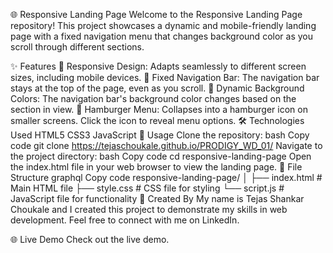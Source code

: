 🌐 Responsive Landing Page
Welcome to the Responsive Landing Page repository! This project showcases a dynamic and mobile-friendly landing page with a fixed navigation menu that changes background color as you scroll through different sections.

✨ Features
📱 Responsive Design: Adapts seamlessly to different screen sizes, including mobile devices.
📌 Fixed Navigation Bar: The navigation bar stays at the top of the page, even as you scroll.
🎨 Dynamic Background Colors: The navigation bar's background color changes based on the section in view.
🍔 Hamburger Menu: Collapses into a hamburger icon on smaller screens. Click the icon to reveal menu options.
🛠️ Technologies Used
HTML5
CSS3
JavaScript
🚀 Usage
Clone the repository:
bash
Copy code
git clone https://tejaschoukale.github.io/PRODIGY_WD_01/
Navigate to the project directory:
bash
Copy code
cd responsive-landing-page
Open the index.html file in your web browser to view the landing page.
📂 File Structure
graphql
Copy code
responsive-landing-page/
│
├── index.html         # Main HTML file
├── style.css          # CSS file for styling
└── script.js          # JavaScript file for functionality
🌟 Created By
My name is Tejas Shankar Choukale and I created this project to demonstrate my skills in web development. Feel free to connect with me on LinkedIn.

🌐 Live Demo
Check out the live demo.
